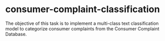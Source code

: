 # consumer-complaint-classification
The objective of this task is to implement a multi-class text classification model to categorize consumer complaints from the Consumer Complaint Database.
